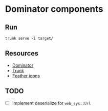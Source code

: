 # Dominator components

## Run

```
trunk serve -i target/
```

## Resources

- [Dominator](https://docs.rs/dominator)
- [Trunk](https://trunkrs.dev)
- [Feather icons](https://feathericons.com/)

## TODO

- [ ] Implement deserialize for `web_sys::Url`
